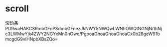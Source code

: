 # scroll
滚动条
PD9waHAKCSRmbGFnPSdmbGFnezJkNWY5NWQwLWNhOWQtNGNjNi1hNjc3LWMwYjk4ZWY2NGYxMn0nOwo/PgpoaGhoaGhoaGhoaCx0b28geW91bmcgdG9vIHNpbXBsZQo=
